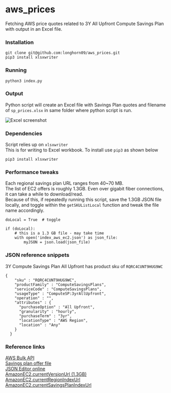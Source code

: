 # aws_prices
Fetching AWS price quotes related to 3Y All Upfront Compute Savings Plan with output in an Excel file.

### Installation
```
git clone git@github.com:longhorn09/aws_prices.git  
pip3 install xlsxwriter
```

### Running
```   
python3 index.py
```

### Output
Python script will create an Excel file with Savings Plan quotes and filename of `sp_prices.xlsx` in same folder where python script is run.

![Excel screenshot](https://user-images.githubusercontent.com/11417589/89704400-28320d00-d919-11ea-87a8-5fd1e06f4b66.png)

### Dependencies
Script relies up on `xlsxwriter`  
This is for writing to Excel workbook. To install use `pip3` as shown below
```
pip3 install xlsxwriter
```
### Performance tweaks
Each regional savings plan URL ranges from 40~70 MB.  
The list of EC2 offers is roughly 1.3GB. Even over gigabit fiber connections, it can take a while to download/read.  
Because of this, if repeatedly running this script, save the 1.3GB JSON file locally, and toggle within the `getSKUListLocal` function and tweak the file name accordingly.

```
doLocal = True  # toggle

if (doLocal):
    # this is a 1.3 GB file - may take time
    with open('index_aws_ec2.json') as json_file: 
        myJSON = json.load(json_file)   
```


### JSON reference snippets
3Y Compute Savings Plan All Upfront has product sku of `RQRC4CUNT9HUG9WC`  
```
{
    "sku" : "RQRC4CUNT9HUG9WC",
    "productFamily" : "ComputeSavingsPlans",
    "serviceCode" : "ComputeSavingsPlans",
    "usageType" : "ComputeSP:3yrAllUpfront",
    "operation" : "",
    "attributes" : {
      "purchaseOption" : "All Upfront",
      "granularity" : "hourly",
      "purchaseTerm" : "3yr",
      "locationType" : "AWS Region",
      "location" : "Any"
    }
  }
```

### Reference links 

[AWS Bulk API](https://docs.aws.amazon.com/awsaccountbilling/latest/aboutv2/using-ppslong.html)  
[Savings plan offer file](https://docs.aws.amazon.com/awsaccountbilling/latest/aboutv2/sp-offer-file.html)  
[JSON Editor online](https://jsoneditoronline.org/#left=url.https%3A%2F%2Fpricing.us-east-1.amazonaws.com%2FsavingsPlan%2Fv1.0%2Faws%2FAWSComputeSavingsPlan%2F20200806153551%2Fus-east-2%2Findex.json)  
[AmazonEC2.currentVersionUrl (1.3GB)](https://pricing.us-east-1.amazonaws.com/offers/v1.0/aws/AmazonEC2/current/index.json)  
[AmazonEC2.currentRegionIndexUrl ](https://pricing.us-east-1.amazonaws.com/offers/v1.0/aws/AmazonEC2/current/region_index.json)  
[AmazonEC2.currentSavingsPlanIndexUrl ](https://pricing.us-east-1.amazonaws.com/savingsPlan/v1.0/aws/AWSComputeSavingsPlan/current/region_index.json)  
  
